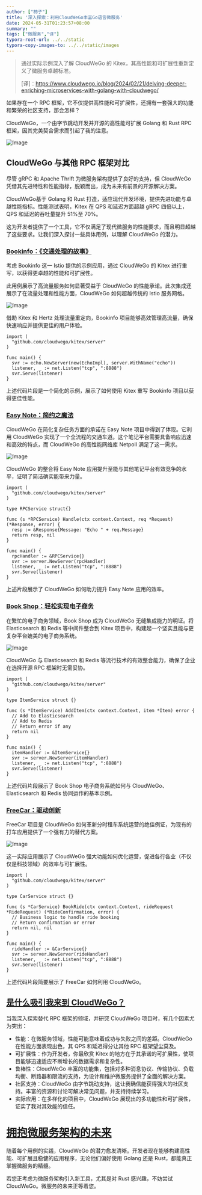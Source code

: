 ```yaml
---
author: ["柿子"]
title: '深入探索：利用CloudWeGo丰富Go语言微服务'
date: 2024-05-31T01:23:57+08:00
summary: ""
tags: ["微服务","译"]
typora-root-url: ../../static
typora-copy-images-to: ../../static/images
---
```


> 通过实际示例深入了解 CloudWeGo 的 Kitex，其高性能和可扩展性重新定义了微服务卓越标准。
>
> [译]：https://www.cloudwego.io/blog/2024/02/21/delving-deeper-enriching-microservices-with-golang-with-cloudwego/

如果存在一个 RPC 框架，它不仅提供高性能和可扩展性，还拥有一套强大的功能和繁荣的社区支持，那会怎样？

CloudWeGo，一个由字节跳动开发并开源的高性能可扩展 Golang 和 Rust RPC 框架，因其完美契合需求而引起了我的注意。

![Image](https://www.cloudwego.io/img/blog/Delving_Deeper_Enriching_Microservices_with_Golang_and_Rust_with_CloudWeGo/1.jpeg)

## CloudWeGo 与其他 RPC 框架对比

尽管 gRPC 和 Apache Thrift 为微服务架构提供了良好的支持，但 CloudWeGo 凭借其先进特性和性能指标，脱颖而出，成为未来有前景的开源解决方案。

CloudWeGo基于 Golang 和 Rust 打造，适应现代开发环境，提供先进功能与卓越性能指标。性能测试表明，Kitex 在 QPS 和延迟方面超越 gRPC 四倍以上，QPS 和延迟的吞吐量提升 51%至 70%。

这为开发者提供了一个工具，它不仅满足了现代微服务的性能要求，而且明显超越了这些要求。让我们深入探讨一些具体用例，以理解 CloudWeGo 的潜力。

### [ Bookinfo：《交通处理的故事》](https://www.cloudwego.io/blog/2024/02/21/delving-deeper-enriching-microservices-with-golang-with-cloudwego/#bookinfo-a-tale-of-traffic-handling)

考虑 Bookinfo 这一 Istio 提供的示例应用，通过 CloudWeGo 的 Kitex 进行重写，以获得更卓越的性能和可扩展性。

此用例展示了高流量服务如何显著受益于 CloudWeGo 的性能承诺。此次集成还展示了在流量处理和性能方面，CloudWeGo 如何超越传统的 Istio 服务网格。

![Image](https://www.cloudwego.io/img/blog/Delving_Deeper_Enriching_Microservices_with_Golang_and_Rust_with_CloudWeGo/2.jpeg)

借助 Kitex 和 Hertz 处理流量重定向，Bookinfo 项目能够高效管理高流量，确保快速响应并提供更佳的用户体验。

```golang
import (
  "github.com/cloudwego/kitex/server"
)

func main() {
  svr := echo.NewServer(new(EchoImpl), server.WithName("echo"))
  listener, _ := net.Listen("tcp", ":8888")
  svr.Serve(listener)
}
```

上述代码片段是一个简化的示例，展示了如何使用 Kitex 重写 Bookinfo 项目以获得更佳性能。

### [Easy Note：简约之魔法 ](https://www.cloudwego.io/blog/2024/02/21/delving-deeper-enriching-microservices-with-golang-with-cloudwego/#easy-note-the-magic-of-simplicity)

CloudWeGo 在简化复杂任务方面的承诺在 Easy Note 项目中得到了体现。它利用 CloudWeGo 实现了一个全流程的交通车道。这个笔记平台需要具备响应迅速和高效的特点，而 CloudWeGo 的高性能网络库 Netpoll 满足了这一需求。

![Image](https://www.cloudwego.io/img/blog/Delving_Deeper_Enriching_Microservices_with_Golang_and_Rust_with_CloudWeGo/3.jpeg)

CloudWeGo 的整合将 Easy Note 应用提升至能与其他笔记平台有效竞争的水平，证明了简洁确实能带来力量。

```golang
import (
  "github.com/cloudwego/kitex/server"
)

type RPCService struct{}

func (s *RPCService) Handle(ctx context.Context, req *Request) (*Response, error) {
  resp := &Response{Message: "Echo " + req.Message}
  return resp, nil
}

func main() {
  rpcHandler := &RPCService{}
  svr := server.NewServer(rpcHandler)
  listener, _ := net.Listen("tcp", ":8888")
  svr.Serve(listener)
}
```

上述片段展示了 CloudWeGo 如何助力提升 Easy Note 应用的效率。

### [ Book Shop：轻松实现电子商务](https://www.cloudwego.io/blog/2024/02/21/delving-deeper-enriching-microservices-with-golang-with-cloudwego/#book-shop-e-commerce-made-easy)

在繁忙的电子商务领域，Book Shop 成为 CloudWeGo 无缝集成能力的明证。将 Elasticsearch 和 Redis 等中间件整合到 Kitex 项目中，构建起一个坚实且能与更复杂平台媲美的电子商务系统。

![Image](https://www.cloudwego.io/img/blog/Delving_Deeper_Enriching_Microservices_with_Golang_and_Rust_with_CloudWeGo/4.jpeg)

CloudWeGo 与 Elasticsearch 和 Redis 等流行技术的有效整合能力，确保了企业在选择开源 RPC 框架时无需妥协。

```golang
import (
  "github.com/cloudwego/kitex/server"
)

type ItemService struct {}

func (s *ItemService) AddItem(ctx context.Context, item *Item) error {
  // Add to Elasticsearch
  // Add to Redis
  // Return error if any
  return nil
}

func main() {
  itemHandler := &ItemService{}
  svr := server.NewServer(itemHandler)
  listener, _ := net.Listen("tcp", ":8888")
  svr.Serve(listener)
}
```

上述代码片段展示了 Book Shop 电子商务系统如何与 CloudWeGo、Elasticsearch 和 Redis 协同运作的基本示例。

### [FreeCar：驱动创新 ](https://www.cloudwego.io/blog/2024/02/21/delving-deeper-enriching-microservices-with-golang-with-cloudwego/#freecar-driving-innovation)

FreeCar 项目是 CloudWeGo 如何革新分时租车系统运营的绝佳例证，为现有的打车应用提供了一个强有力的替代方案。

![Image](https://www.cloudwego.io/img/blog/Delving_Deeper_Enriching_Microservices_with_Golang_and_Rust_with_CloudWeGo/5.jpeg)

这一实际应用展示了 CloudWeGo 强大功能如何优化运营，促进各行各业（不仅仅是科技领域）的效率与可扩展性。

```golang
import (
  "github.com/cloudwego/kitex/server"
)

type CarService struct {}

func (s *CarService) BookRide(ctx context.Context, rideRequest *RideRequest) (*RideConfirmation, error) {
  // Business logic to handle ride booking
  // Return confirmation or error
  return nil, nil
}

func main() {
  rideHandler := &CarService{}
  svr := server.NewServer(rideHandler)
  listener, _ := net.Listen("tcp", ":8888")
  svr.Serve(listener)
}
```

上述代码片段简要展示了 FreeCar 如何利用 CloudWeGo。

## [ 是什么吸引我来到 CloudWeGo？](https://www.cloudwego.io/blog/2024/02/21/delving-deeper-enriching-microservices-with-golang-with-cloudwego/#what-draws-me-to-cloudwego)

当我深入探索替代 RPC 框架的领域，并研究 CloudWeGo 项目时，有几个因素尤为突出：

- 性能：在微服务领域，性能可能意味着成功与失败之间的差距。CloudWeGo 在性能方面表现出色，其 QPS 和延迟得分让其他 RPC 框架望尘莫及。
- 可扩展性：作为开发者，你最欣赏 Kitex 的地方在于其承诺的可扩展性，使项目能够迅速适应不断增长的数据需求和复杂性。
- 鲁棒性：CloudWeGo 丰富的功能集，包括对多种消息协议、传输协议、负载均衡、断路器和限流的支持，为设计和维护微服务提供了全面的解决方案。
- 社区支持：CloudWeGo 由字节跳动支持，这让我确信能获得强大的社区支持。丰富的资源和讨论可解决常见问题，并支持持续学习。
- 实际应用：在多样化的项目中，CloudWeGo 展现出的多功能性和可扩展性，证实了我对其效能的信任。

# [拥抱微服务架构的未来 ](https://www.cloudwego.io/blog/2024/02/21/delving-deeper-enriching-microservices-with-golang-with-cloudwego/#embracing-the-future-of-microservices)

随着每个用例的实践，CloudWeGo 的潜力愈发清晰。开发者现在能够构建高性能、可扩展且稳健的应用程序，无论他们偏好使用 Golang 还是 Rust，都能真正掌握微服务的精髓。

若您正考虑为微服务架构引入新工具，尤其是对 Rust 感兴趣，不妨尝试 CloudWeGo。微服务的未来正等着您。

